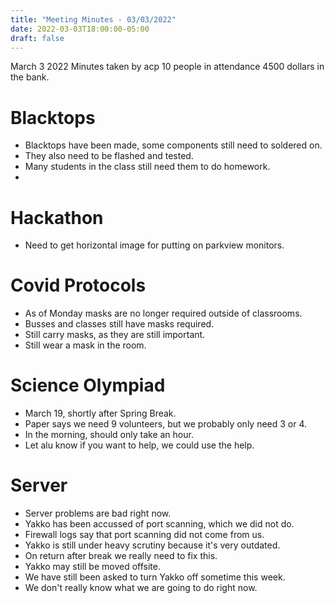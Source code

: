 ```yaml
---
title: "Meeting Minutes - 03/03/2022"
date: 2022-03-03T18:00:00-05:00
draft: false
---
```


March 3 2022
Minutes taken by acp
10 people in attendance
4500 dollars in the bank.

# Blacktops

 - Blacktops have been made, some components still need to soldered on.
 - They also need to be flashed and tested.
 - Many students in the class still need them to do homework.
 - 

# Hackathon

 - Need to get horizontal image for putting on parkview monitors.

# Covid Protocols

 - As of Monday masks are no longer required outside of classrooms.
 - Busses and classes still have masks required.
 - Still carry masks, as they are still important.
 - Still wear a mask in the room.

# Science Olympiad

 - March 19, shortly after Spring Break.
 - Paper says we need 9 volunteers, but we probably only need 3 or 4.
 - In the morning, should only take an hour.
 - Let alu know if you want to help, we could use the help.

# Server

 - Server problems are bad right now.
 - Yakko has been accussed of port scanning, which we did not do.
 - Firewall logs say that port scanning did not come from us.
 - Yakko is still under heavy scrutiny because it's very outdated.
 - On return after break we really need to fix this.
 - Yakko may still be moved offsite.
 - We have still been asked to turn Yakko off sometime this week.
 - We don't really know what we are going to do right now.